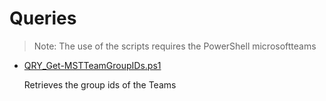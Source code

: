 # Queries

> Note: The use of the scripts requires the PowerShell microsoftteams

+ [QRY_Get-MSTTeamGroupIDs.ps1](./QRY_Get-MSTTeamGroupIDs.ps1)

  Retrieves the group ids of the Teams